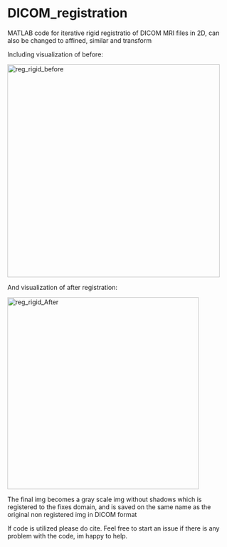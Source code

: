 # DICOM_registration

MATLAB code for iterative rigid registratio of DICOM MRI files in 2D, can also be changed to affined, similar and transform

Including visualization of before:

<img width="477" alt="reg_rigid_before" src="https://user-images.githubusercontent.com/56411446/142409633-8d630924-2f2f-49c5-a85a-d6d5f4fc9229.png">

And visualization of after registration:

<img width="430" alt="reg_rigid_After" src="https://user-images.githubusercontent.com/56411446/142409736-decaa41e-7a76-4fe8-830b-1f829c091bec.png">

The final img becomes a gray scale img  without shadows which is registered to the fixes domain, and is saved on the same name as the original non registered img in DICOM format


If code is utilized please do cite. 
Feel free to start an issue if there is any problem with the code, im happy to help. 
